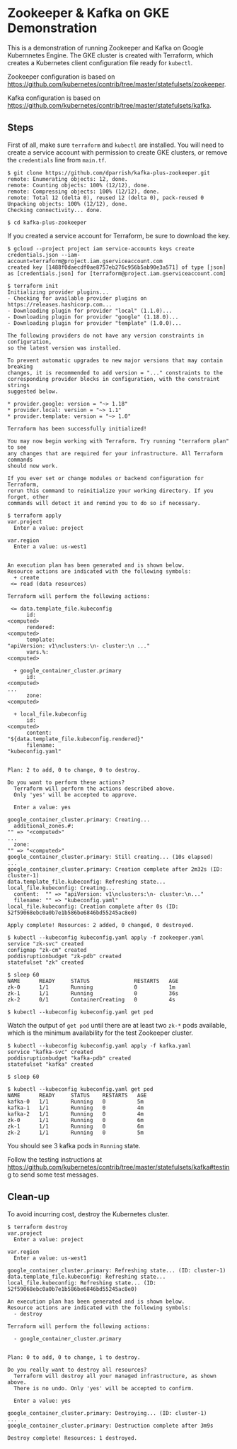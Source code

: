 # Zookeeper & Kafka on GKE Demonstration

This is a demonstration of running Zookeeper and Kafka on Google Kubernnetes
Engine. The GKE cluster is created with Terraform, which creates a Kubernetes
client configuration file ready for `kubectl`.

Zookeeper configuration is based on
https://github.com/kubernetes/contrib/tree/master/statefulsets/zookeeper.

Kafka configuration is based on
https://github.com/kubernetes/contrib/tree/master/statefulsets/kafka.

## Steps

First of all, make sure `terraform` and `kubectl` are installed. You will need
to create a service account with permission to create GKE clusters, or remove
the `credentials` line from `main.tf`. 


```
$ git clone https://github.com/dparrish/kafka-plus-zookeeper.git
remote: Enumerating objects: 12, done.
remote: Counting objects: 100% (12/12), done.
remote: Compressing objects: 100% (12/12), done.
remote: Total 12 (delta 0), reused 12 (delta 0), pack-reused 0
Unpacking objects: 100% (12/12), done.
Checking connectivity... done.

$ cd kafka-plus-zookeeper
```

If you created a service account for Terraform, be sure to download the key.

```
$ gcloud --project project iam service-accounts keys create credentials.json --iam-account=terraform@project.iam.gserviceaccount.com
created key [1488f0daecdf0ae8757eb276c956b5ab90e3a571] of type [json] as [credentials.json] for [terraform@project.iam.gserviceaccount.com]
```

```
$ terraform init
Initializing provider plugins...
- Checking for available provider plugins on https://releases.hashicorp.com...
- Downloading plugin for provider "local" (1.1.0)...
- Downloading plugin for provider "google" (1.18.0)...
- Downloading plugin for provider "template" (1.0.0)...

The following providers do not have any version constraints in configuration,
so the latest version was installed.

To prevent automatic upgrades to new major versions that may contain breaking
changes, it is recommended to add version = "..." constraints to the
corresponding provider blocks in configuration, with the constraint strings
suggested below.

* provider.google: version = "~> 1.18"
* provider.local: version = "~> 1.1"
* provider.template: version = "~> 1.0"

Terraform has been successfully initialized!

You may now begin working with Terraform. Try running "terraform plan" to see
any changes that are required for your infrastructure. All Terraform commands
should now work.

If you ever set or change modules or backend configuration for Terraform,
rerun this command to reinitialize your working directory. If you forget, other
commands will detect it and remind you to do so if necessary.

$ terraform apply
var.project
  Enter a value: project

var.region
  Enter a value: us-west1


An execution plan has been generated and is shown below.
Resource actions are indicated with the following symbols:
  + create
 <= read (data resources)

Terraform will perform the following actions:

 <= data.template_file.kubeconfig
      id:                                                                 <computed>
      rendered:                                                           <computed>
      template:                                                           "apiVersion: v1\nclusters:\n- cluster:\n ..."
      vars.%:                                                             <computed>

  + google_container_cluster.primary
      id:                                                                 <computed>
...
      zone:                                                               <computed>

  + local_file.kubeconfig
      id:                                                                 <computed>
      content:                                                            "${data.template_file.kubeconfig.rendered}"
      filename:                                                           "kubeconfig.yaml"


Plan: 2 to add, 0 to change, 0 to destroy.

Do you want to perform these actions?
  Terraform will perform the actions described above.
  Only 'yes' will be accepted to approve.

  Enter a value: yes

google_container_cluster.primary: Creating...
  additional_zones.#:                                                 "" => "<computed>"
...
  zone:                                                               "" => "<computed>"
google_container_cluster.primary: Still creating... (10s elapsed)
...
google_container_cluster.primary: Creation complete after 2m32s (ID: cluster-1)
data.template_file.kubeconfig: Refreshing state...
local_file.kubeconfig: Creating...
  content:  "" => "apiVersion: v1\nclusters:\n- cluster:\n..."
  filename: "" => "kubeconfig.yaml"
local_file.kubeconfig: Creation complete after 0s (ID: 52f59068ebc0a0b7e1b586be6846bd55245ac8e0)

Apply complete! Resources: 2 added, 0 changed, 0 destroyed.

$ kubectl --kubeconfig kubeconfig.yaml apply -f zookeeper.yaml
service "zk-svc" created
configmap "zk-cm" created
poddisruptionbudget "zk-pdb" created
statefulset "zk" created

$ sleep 60
NAME      READY     STATUS              RESTARTS   AGE
zk-0      1/1       Running             0          1m
zk-1      1/1       Running             0          36s
zk-2      0/1       ContainerCreating   0          4s

$ kubectl --kubeconfig kubeconfig.yaml get pod
```

Watch the output of `get pod` until there are at least two `zk-*` pods
available, which is the minimum availability for the test Zookeeper cluster.

```
$ kubectl --kubeconfig kubeconfig.yaml apply -f kafka.yaml
service "kafka-svc" created
poddisruptionbudget "kafka-pdb" created
statefulset "kafka" created

$ sleep 60

$ kubectl --kubeconfig kubeconfig.yaml get pod
NAME      READY     STATUS    RESTARTS   AGE
kafka-0   1/1       Running   0          5m
kafka-1   1/1       Running   0          4m
kafka-2   1/1       Running   0          4m
zk-0      1/1       Running   0          6m
zk-1      1/1       Running   0          6m
zk-2      1/1       Running   0          5m
```

You should see 3 kafka pods in `Running` state.

Follow the testing instructions at
https://github.com/kubernetes/contrib/tree/master/statefulsets/kafka#testing to
send some test messages.


## Clean-up

To avoid incurring cost, destroy the Kubernetes cluster.

```
$ terraform destroy
var.project
  Enter a value: project

var.region
  Enter a value: us-west1

google_container_cluster.primary: Refreshing state... (ID: cluster-1)
data.template_file.kubeconfig: Refreshing state...
local_file.kubeconfig: Refreshing state... (ID: 52f59068ebc0a0b7e1b586be6846bd55245ac8e0)

An execution plan has been generated and is shown below.
Resource actions are indicated with the following symbols:
  - destroy

Terraform will perform the following actions:

  - google_container_cluster.primary


Plan: 0 to add, 0 to change, 1 to destroy.

Do you really want to destroy all resources?
  Terraform will destroy all your managed infrastructure, as shown above.
  There is no undo. Only 'yes' will be accepted to confirm.

  Enter a value: yes

google_container_cluster.primary: Destroying... (ID: cluster-1)
...
google_container_cluster.primary: Destruction complete after 3m9s

Destroy complete! Resources: 1 destroyed.

```

